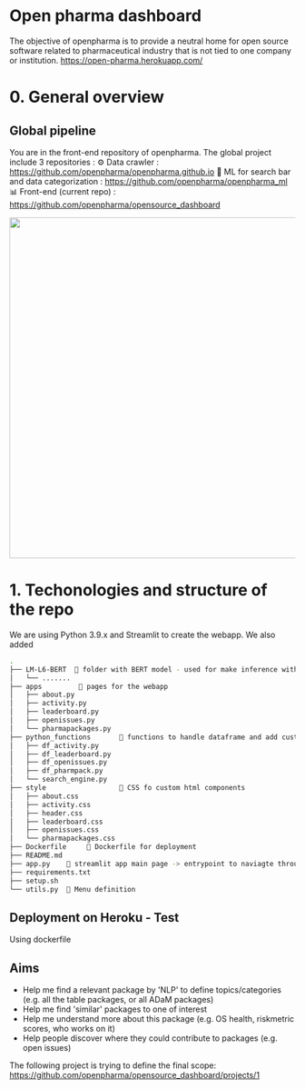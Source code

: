 # Open pharma dashboard

The objective of openpharma is to provide a neutral home for open source software related to pharmaceutical industry that is not tied to one company or institution. https://open-pharma.herokuapp.com/

# 0. General overview

## Global pipeline

You are in the front-end repository of openpharma. The global project include 3 repositories :
 ⚙️ Data crawler : https://github.com/openpharma/openpharma.github.io
 🤖 ML for search bar and data categorization : https://github.com/openpharma/openpharma_ml
 📊 Front-end (current repo) : https://github.com/openpharma/opensource_dashboard


<img src="https://user-images.githubusercontent.com/49449000/183419490-7ed52bc9-2941-4b2a-8abf-fc7496b432ac.png" width="600"/>



# 1. Techonologies and structure of the repo

We are using Python 3.9.x and Streamlit to create the webapp. We also added

```bash
.
├── LM-L6-BERT  📁 folder with BERT model - used for make inference with the search bar
│   └── ....... 
├── apps         📁 pages for the webapp
│   ├── about.py
│   ├── activity.py
│   ├── leaderboard.py
│   ├── openissues.py
│   └── pharmapackages.py
├── python_functions       📁 functions to handle dataframe and add custom html/css
│   ├── df_activity.py
│   ├── df_leaderboard.py
│   ├── df_openissues.py
│   ├── df_pharmpack.py
│   └── search_engine.py
├── style                  📁 CSS fo custom html components
│   ├── about.css
│   ├── activity.css
│   ├── header.css
│   ├── leaderboard.css
│   ├── openissues.css
│   └── pharmapackages.css
├── Dockerfile     🐳 Dockerfile for deployment
├── README.md
├── app.py    📄 streamlit app main page -> entrypoint to naviagte through menu
├── requirements.txt
├── setup.sh
└── utils.py  📄 Menu definition
```


## Deployment on Heroku - Test



Using dockerfile


## Aims

* Help me find a relevant package by 'NLP' to define topics/categories (e.g. all the table packages, or all ADaM packages)
* Help me find 'similar' packages to one of interest
* Help me understand more about this package (e.g. OS health, riskmetric scores, who works on it)
* Help people discover where they could contribute to packages (e.g. open issues)

The following project is trying to define the final scope: https://github.com/openpharma/opensource_dashboard/projects/1




